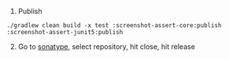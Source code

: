 1. Publish
```
./gradlew clean build -x test :screenshot-assert-core:publish :screenshot-assert-junit5:publish
```
2. Go to [sonatype](https://s01.oss.sonatype.org/#stagingRepositories), select repository, hit close, hit release